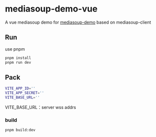 # mediasoup-demo-vue

 A vue mediasoup demo for [mediasoup-demo](https://github.com/versatica/mediasoup-demo) based on mediasoup-client

## Run

use pnpm

```bash
pnpm install
pnpm run dev
```

## Pack

```bash
VITE_APP_ID=''
VITE_APP_SECRET=''
VITE_BASE_URL=''
```

VITE_BASE_URL：server wss addrs

### build

```bash
pnpm build:dev
```